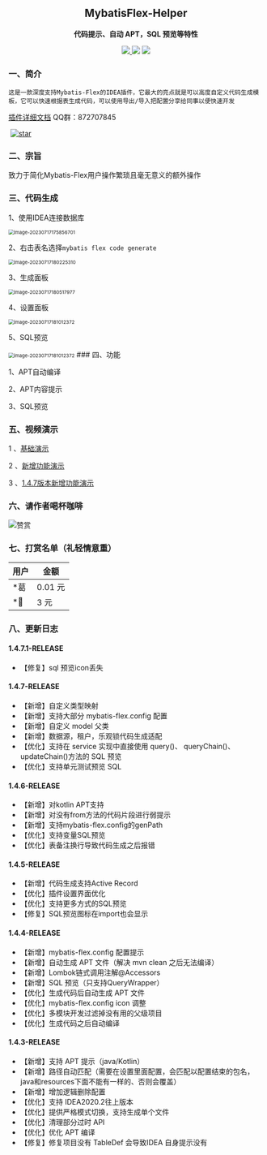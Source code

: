 
<h2 align="center">MybatisFlex-Helper</h2>

<p align="center">
	<strong>代码提示、自动 APT，SQL 预览等特性</strong>
</p>

<p align="center">
    <a href="http://www.apache.org/licenses/LICENSE-2.0.html" target="_blank">
        <img src="http://img.shields.io/:license-apache-brightgreen.svg" >
    </a>
    <a>
        <img src="https://img.shields.io/badge/JDK-1.8+-green.svg" >
    </a>
    <a>
        <img src="https://img.shields.io/badge/IDEA-2020.2+-green.svg" >
    </a>
</p>

### 一、简介

`这是一款深度支持Mybatis-Flex的IDEA插件，它最大的亮点就是可以高度自定义代码生成模板，它可以快速根据表生成代码，可以使用导出/导入把配置分享给同事以便快速开发`

[插件详细文档](http://blog.bigtian.club/guide/mybatisFlex_Helper/) 									QQ群：872707845

​																						 [![star](./docs/assets/star.svg)](https://gitee.com/djxchi/mybatis-flex-code-gen/stargazers)

### 二、宗旨

致力于简化Mybatis-Flex用户操作繁琐且毫无意义的额外操作

### 三、代码生成

1、使用IDEA连接数据库

<img src="./docs/assets/image-20230717175856701.png" alt="image-20230717175856701" style="zoom:67%;" />

2、右击表名选择`mybatis flex code generate`

<img src="./docs/assets/image-20230717180225310.png" alt="image-20230717180225310" style="zoom:67%;" />

3、生成面板

<img src="./docs/assets/image-20230717180517977.png" alt="image-20230717180517977" style="zoom:67%;" />

4、设置面板

<img src="./docs/assets/image-20230717181012372.png" alt="image-20230717181012372" style="zoom:67%;" />

5、SQL预览

<img src="./docs/assets/img.png" alt="image-20230717181012372" style="zoom:67%;" />
### 四、功能

1、APT自动编译

2、APT内容提示

3、SQL预览

### 五、视频演示

1 、[基础演示](https://www.bilibili.com/video/BV1yV411g7Yd/?vd_source=b6f434af852a6a39fcd34fc2de5cf431)

2 、[新增功能演示](https://www.bilibili.com/video/BV1hj411d7Rq/?vd_source=b6f434af852a6a39fcd34fc2de5cf431)

3 、[1.4.7版本新增功能演示](https://www.bilibili.com/video/BV1WX4y1j7VQ/)

### 六、请作者喝杯咖啡

![赞赏](./docs/assets/support.png)

### 七、打赏名单（礼轻情意重）

| 用户  | 金额   |
|-----|------|
| *葛  | 0.01 元 |
| *🤫 | 3 元  |

### 八、更新日志

#### 1.4.7.1-RELEASE

- 【修复】sql 预览icon丢失

#### 1.4.7-RELEASE

- 【新增】自定义类型映射
- 【新增】支持大部分 mybatis-flex.config 配置
- 【新增】自定义 model 父类
- 【新增】数据源，租户，乐观锁代码生成适配
- 【优化】支持在 service 实现中直接使用 query()、 queryChain()、updateChain()方法的 SQL 预览
- 【优化】支持单元测试预览 SQL

#### 1.4.6-RELEASE

- 【新增】对kotlin APT支持
- 【新增】对没有from方法的代码片段进行弱提示
- 【新增】支持mybatis-flex.config的genPath
- 【优化】支持变量SQL预览
- 【优化】表备注换行导致代码生成之后报错

#### 1.4.5-RELEASE

- 【新增】代码生成支持Active Record
- 【优化】插件设置界面优化
- 【优化】支持更多方式的SQL预览
- 【修复】SQL预览图标在import也会显示

#### 1.4.4-RELEASE

- 【新增】mybatis-flex.config 配置提示
- 【新增】自动生成 APT 文件（解决 mvn clean 之后无法编译）
- 【新增】Lombok链式调用注解@Accessors
- 【新增】SQL 预览（只支持QueryWrapper）
- 【优化】生成代码后自动生成 APT 文件
- 【优化】mybatis-flex.config icon 调整
- 【优化】多模块开发过滤掉没有用的父级项目
- 【优化】生成代码之后自动编译

#### 1.4.3-RELEASE

- 【新增】支持 APT 提示（java/Kotlin）
- 【新增】路径自动匹配（需要在设置里面配置，会匹配以配置结束的包名，java和resources下面不能有一样的、否则会覆盖）
- 【新增】增加逻辑删除配置
- 【优化】支持 IDEA2020.2往上版本
- 【优化】提供严格模式切换，支持生成单个文件
- 【优化】清理部分过时 API
- 【优化】优化 APT 编译
- 【修复】修复项目没有 TableDef 会导致IDEA 自身提示没有
